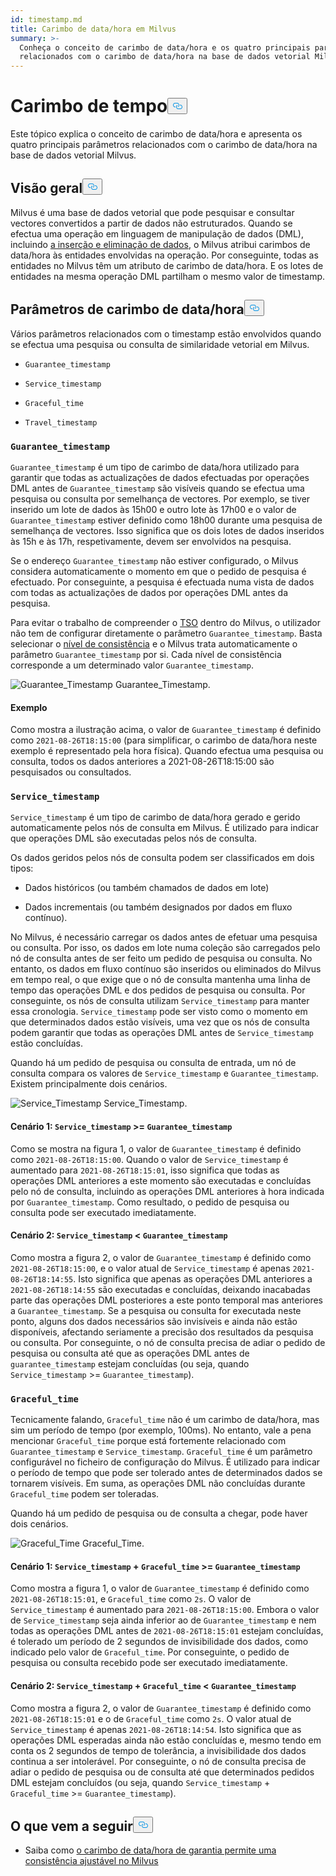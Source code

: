 ```yaml
---
id: timestamp.md
title: Carimbo de data/hora em Milvus
summary: >-
  Conheça o conceito de carimbo de data/hora e os quatro principais parâmetros
  relacionados com o carimbo de data/hora na base de dados vetorial Milvus.
---
```


<h1 id="Timestamp" class="common-anchor-header">Carimbo de tempo<button data-href="#Timestamp" class="anchor-icon" translate="no">
      <svg translate="no"
        aria-hidden="true"
        focusable="false"
        height="20"
        version="1.1"
        viewBox="0 0 16 16"
        width="16"
      >
        <path
          fill="#0092E4"
          fill-rule="evenodd"
          d="M4 9h1v1H4c-1.5 0-3-1.69-3-3.5S2.55 3 4 3h4c1.45 0 3 1.69 3 3.5 0 1.41-.91 2.72-2 3.25V8.59c.58-.45 1-1.27 1-2.09C10 5.22 8.98 4 8 4H4c-.98 0-2 1.22-2 2.5S3 9 4 9zm9-3h-1v1h1c1 0 2 1.22 2 2.5S13.98 12 13 12H9c-.98 0-2-1.22-2-2.5 0-.83.42-1.64 1-2.09V6.25c-1.09.53-2 1.84-2 3.25C6 11.31 7.55 13 9 13h4c1.45 0 3-1.69 3-3.5S14.5 6 13 6z"
        ></path>
      </svg>
    </button></h1><p>Este tópico explica o conceito de carimbo de data/hora e apresenta os quatro principais parâmetros relacionados com o carimbo de data/hora na base de dados vetorial Milvus.</p>
<h2 id="Overview" class="common-anchor-header">Visão geral<button data-href="#Overview" class="anchor-icon" translate="no">
      <svg translate="no"
        aria-hidden="true"
        focusable="false"
        height="20"
        version="1.1"
        viewBox="0 0 16 16"
        width="16"
      >
        <path
          fill="#0092E4"
          fill-rule="evenodd"
          d="M4 9h1v1H4c-1.5 0-3-1.69-3-3.5S2.55 3 4 3h4c1.45 0 3 1.69 3 3.5 0 1.41-.91 2.72-2 3.25V8.59c.58-.45 1-1.27 1-2.09C10 5.22 8.98 4 8 4H4c-.98 0-2 1.22-2 2.5S3 9 4 9zm9-3h-1v1h1c1 0 2 1.22 2 2.5S13.98 12 13 12H9c-.98 0-2-1.22-2-2.5 0-.83.42-1.64 1-2.09V6.25c-1.09.53-2 1.84-2 3.25C6 11.31 7.55 13 9 13h4c1.45 0 3-1.69 3-3.5S14.5 6 13 6z"
        ></path>
      </svg>
    </button></h2><p>Milvus é uma base de dados vetorial que pode pesquisar e consultar vectores convertidos a partir de dados não estruturados. Quando se efectua uma operação em linguagem de manipulação de dados (DML), incluindo <a href="https://milvus.io/docs/v2.1.x/data_processing.md">a inserção e eliminação de dados</a>, o Milvus atribui carimbos de data/hora às entidades envolvidas na operação. Por conseguinte, todas as entidades no Milvus têm um atributo de carimbo de data/hora. E os lotes de entidades na mesma operação DML partilham o mesmo valor de timestamp.</p>
<h2 id="Timestamp-parameters" class="common-anchor-header">Parâmetros de carimbo de data/hora<button data-href="#Timestamp-parameters" class="anchor-icon" translate="no">
      <svg translate="no"
        aria-hidden="true"
        focusable="false"
        height="20"
        version="1.1"
        viewBox="0 0 16 16"
        width="16"
      >
        <path
          fill="#0092E4"
          fill-rule="evenodd"
          d="M4 9h1v1H4c-1.5 0-3-1.69-3-3.5S2.55 3 4 3h4c1.45 0 3 1.69 3 3.5 0 1.41-.91 2.72-2 3.25V8.59c.58-.45 1-1.27 1-2.09C10 5.22 8.98 4 8 4H4c-.98 0-2 1.22-2 2.5S3 9 4 9zm9-3h-1v1h1c1 0 2 1.22 2 2.5S13.98 12 13 12H9c-.98 0-2-1.22-2-2.5 0-.83.42-1.64 1-2.09V6.25c-1.09.53-2 1.84-2 3.25C6 11.31 7.55 13 9 13h4c1.45 0 3-1.69 3-3.5S14.5 6 13 6z"
        ></path>
      </svg>
    </button></h2><p>Vários parâmetros relacionados com o timestamp estão envolvidos quando se efectua uma pesquisa ou consulta de similaridade vetorial em Milvus.</p>
<ul>
<li><p><code translate="no">Guarantee_timestamp</code></p></li>
<li><p><code translate="no">Service_timestamp</code></p></li>
<li><p><code translate="no">Graceful_time</code></p></li>
<li><p><code translate="no">Travel_timestamp</code></p></li>
</ul>
<h3 id="Guaranteetimestamp" class="common-anchor-header"><code translate="no">Guarantee_timestamp</code></h3><p><code translate="no">Guarantee_timestamp</code> é um tipo de carimbo de data/hora utilizado para garantir que todas as actualizações de dados efectuadas por operações DML antes de <code translate="no">Guarantee_timestamp</code> são visíveis quando se efectua uma pesquisa ou consulta por semelhança de vectores. Por exemplo, se tiver inserido um lote de dados às 15h00 e outro lote às 17h00 e o valor de <code translate="no">Guarantee_timestamp</code> estiver definido como 18h00 durante uma pesquisa de semelhança de vectores. Isso significa que os dois lotes de dados inseridos às 15h e às 17h, respetivamente, devem ser envolvidos na pesquisa.</p>
<p>Se o endereço <code translate="no">Guarantee_timestamp</code> não estiver configurado, o Milvus considera automaticamente o momento em que o pedido de pesquisa é efectuado. Por conseguinte, a pesquisa é efectuada numa vista de dados com todas as actualizações de dados por operações DML antes da pesquisa.</p>
<p>Para evitar o trabalho de compreender o <a href="https://github.com/milvus-io/milvus/blob/master/docs/design_docs/20211214-milvus_hybrid_ts.md">TSO</a> dentro do Milvus, o utilizador não tem de configurar diretamente o parâmetro <code translate="no">Guarantee_timestamp</code>. Basta selecionar o <a href="https://milvus.io/docs/v2.1.x/consistency.md">nível de consistência</a> e o Milvus trata automaticamente o parâmetro <code translate="no">Guarantee_timestamp</code> por si. Cada nível de consistência corresponde a um determinado valor <code translate="no">Guarantee_timestamp</code>.</p>
<p>
  
   <span class="img-wrapper"> <img translate="no" src="/docs/v2.5.x/assets/Guarantee_Timestamp.png" alt="Guarantee_Timestamp" class="doc-image" id="guarantee_timestamp" />
   </span> <span class="img-wrapper"> <span>Guarantee_Timestamp</span>. </span></p>
<h4 id="Example" class="common-anchor-header">Exemplo</h4><p>Como mostra a ilustração acima, o valor de <code translate="no">Guarantee_timestamp</code> é definido como <code translate="no">2021-08-26T18:15:00</code> (para simplificar, o carimbo de data/hora neste exemplo é representado pela hora física). Quando efectua uma pesquisa ou consulta, todos os dados anteriores a 2021-08-26T18:15:00 são pesquisados ou consultados.</p>
<h3 id="Servicetimestamp" class="common-anchor-header"><code translate="no">Service_timestamp</code></h3><p><code translate="no">Service_timestamp</code> é um tipo de carimbo de data/hora gerado e gerido automaticamente pelos nós de consulta em Milvus. É utilizado para indicar que operações DML são executadas pelos nós de consulta.</p>
<p>Os dados geridos pelos nós de consulta podem ser classificados em dois tipos:</p>
<ul>
<li><p>Dados históricos (ou também chamados de dados em lote)</p></li>
<li><p>Dados incrementais (ou também designados por dados em fluxo contínuo).</p></li>
</ul>
<p>No Milvus, é necessário carregar os dados antes de efetuar uma pesquisa ou consulta. Por isso, os dados em lote numa coleção são carregados pelo nó de consulta antes de ser feito um pedido de pesquisa ou consulta. No entanto, os dados em fluxo contínuo são inseridos ou eliminados do Milvus em tempo real, o que exige que o nó de consulta mantenha uma linha de tempo das operações DML e dos pedidos de pesquisa ou consulta. Por conseguinte, os nós de consulta utilizam <code translate="no">Service_timestamp</code> para manter essa cronologia. <code translate="no">Service_timestamp</code> pode ser visto como o momento em que determinados dados estão visíveis, uma vez que os nós de consulta podem garantir que todas as operações DML antes de <code translate="no">Service_timestamp</code> estão concluídas.</p>
<p>Quando há um pedido de pesquisa ou consulta de entrada, um nó de consulta compara os valores de <code translate="no">Service_timestamp</code> e <code translate="no">Guarantee_timestamp</code>. Existem principalmente dois cenários.</p>
<p>
  
   <span class="img-wrapper"> <img translate="no" src="/docs/v2.5.x/assets/Service_Timestamp.png" alt="Service_Timestamp" class="doc-image" id="service_timestamp" />
   </span> <span class="img-wrapper"> <span>Service_Timestamp</span>. </span></p>
<h4 id="Scenario-1-Servicetimestamp--Guaranteetimestamp" class="common-anchor-header">Cenário 1: <code translate="no">Service_timestamp</code> &gt;= <code translate="no">Guarantee_timestamp</code></h4><p>Como se mostra na figura 1, o valor de <code translate="no">Guarantee_timestamp</code> é definido como <code translate="no">2021-08-26T18:15:00</code>. Quando o valor de <code translate="no">Service_timestamp</code> é aumentado para <code translate="no">2021-08-26T18:15:01</code>, isso significa que todas as operações DML anteriores a este momento são executadas e concluídas pelo nó de consulta, incluindo as operações DML anteriores à hora indicada por <code translate="no">Guarantee_timestamp</code>. Como resultado, o pedido de pesquisa ou consulta pode ser executado imediatamente.</p>
<h4 id="Scenario-2-Servicetimestamp--Guaranteetimestamp" class="common-anchor-header">Cenário 2: <code translate="no">Service_timestamp</code> &lt; <code translate="no">Guarantee_timestamp</code></h4><p>Como mostra a figura 2, o valor de <code translate="no">Guarantee_timestamp</code> é definido como <code translate="no">2021-08-26T18:15:00</code>, e o valor atual de <code translate="no">Service_timestamp</code> é apenas <code translate="no">2021-08-26T18:14:55</code>. Isto significa que apenas as operações DML anteriores a <code translate="no">2021-08-26T18:14:55</code> são executadas e concluídas, deixando inacabadas parte das operações DML posteriores a este ponto temporal mas anteriores a <code translate="no">Guarantee_timestamp</code>. Se a pesquisa ou consulta for executada neste ponto, alguns dos dados necessários são invisíveis e ainda não estão disponíveis, afectando seriamente a precisão dos resultados da pesquisa ou consulta. Por conseguinte, o nó de consulta precisa de adiar o pedido de pesquisa ou consulta até que as operações DML antes de <code translate="no">guarantee_timestamp</code> estejam concluídas (ou seja, quando <code translate="no">Service_timestamp</code> &gt;= <code translate="no">Guarantee_timestamp</code>).</p>
<h3 id="Gracefultime" class="common-anchor-header"><code translate="no">Graceful_time</code></h3><p>Tecnicamente falando, <code translate="no">Graceful_time</code> não é um carimbo de data/hora, mas sim um período de tempo (por exemplo, 100ms). No entanto, vale a pena mencionar <code translate="no">Graceful_time</code> porque está fortemente relacionado com <code translate="no">Guarantee_timestamp</code> e <code translate="no">Service_timestamp</code>. <code translate="no">Graceful_time</code> é um parâmetro configurável no ficheiro de configuração do Milvus. É utilizado para indicar o período de tempo que pode ser tolerado antes de determinados dados se tornarem visíveis. Em suma, as operações DML não concluídas durante <code translate="no">Graceful_time</code> podem ser toleradas.</p>
<p>Quando há um pedido de pesquisa ou de consulta a chegar, pode haver dois cenários.</p>
<p>
  
   <span class="img-wrapper"> <img translate="no" src="/docs/v2.5.x/assets/Graceful_Time.png" alt="Graceful_Time" class="doc-image" id="graceful_time" />
   </span> <span class="img-wrapper"> <span>Graceful_Time</span>. </span></p>
<h4 id="Scenario-1-Servicetimestamp--+--Gracefultime--Guaranteetimestamp" class="common-anchor-header">Cenário 1: <code translate="no">Service_timestamp</code> + <code translate="no">Graceful_time</code> &gt;= <code translate="no">Guarantee_timestamp</code></h4><p>Como mostra a figura 1, o valor de <code translate="no">Guarantee_timestamp</code> é definido como <code translate="no">2021-08-26T18:15:01</code>, e <code translate="no">Graceful_time</code> como <code translate="no">2s</code>. O valor de <code translate="no">Service_timestamp</code> é aumentado para <code translate="no">2021-08-26T18:15:00</code>. Embora o valor de <code translate="no">Service_timestamp</code> seja ainda inferior ao de <code translate="no">Guarantee_timestamp</code> e nem todas as operações DML antes de <code translate="no">2021-08-26T18:15:01</code> estejam concluídas, é tolerado um período de 2 segundos de invisibilidade dos dados, como indicado pelo valor de <code translate="no">Graceful_time</code>. Por conseguinte, o pedido de pesquisa ou consulta recebido pode ser executado imediatamente.</p>
<h4 id="Scenario-2-Servicetimestamp--+--Gracefultime--Guaranteetimestamp" class="common-anchor-header">Cenário 2: <code translate="no">Service_timestamp</code> + <code translate="no">Graceful_time</code> &lt; <code translate="no">Guarantee_timestamp</code></h4><p>Como mostra a figura 2, o valor de <code translate="no">Guarantee_timestamp</code> é definido como <code translate="no">2021-08-26T18:15:01</code> e o de <code translate="no">Graceful_time</code> como <code translate="no">2s</code>. O valor atual de <code translate="no">Service_timestamp</code> é apenas <code translate="no">2021-08-26T18:14:54</code>. Isto significa que as operações DML esperadas ainda não estão concluídas e, mesmo tendo em conta os 2 segundos de tempo de tolerância, a invisibilidade dos dados continua a ser intolerável. Por conseguinte, o nó de consulta precisa de adiar o pedido de pesquisa ou de consulta até que determinados pedidos DML estejam concluídos (ou seja, quando <code translate="no">Service_timestamp</code> + <code translate="no">Graceful_time</code> &gt;= <code translate="no">Guarantee_timestamp</code>).</p>
<h2 id="Whats-next" class="common-anchor-header">O que vem a seguir<button data-href="#Whats-next" class="anchor-icon" translate="no">
      <svg translate="no"
        aria-hidden="true"
        focusable="false"
        height="20"
        version="1.1"
        viewBox="0 0 16 16"
        width="16"
      >
        <path
          fill="#0092E4"
          fill-rule="evenodd"
          d="M4 9h1v1H4c-1.5 0-3-1.69-3-3.5S2.55 3 4 3h4c1.45 0 3 1.69 3 3.5 0 1.41-.91 2.72-2 3.25V8.59c.58-.45 1-1.27 1-2.09C10 5.22 8.98 4 8 4H4c-.98 0-2 1.22-2 2.5S3 9 4 9zm9-3h-1v1h1c1 0 2 1.22 2 2.5S13.98 12 13 12H9c-.98 0-2-1.22-2-2.5 0-.83.42-1.64 1-2.09V6.25c-1.09.53-2 1.84-2 3.25C6 11.31 7.55 13 9 13h4c1.45 0 3-1.69 3-3.5S14.5 6 13 6z"
        ></path>
      </svg>
    </button></h2><ul>
<li>Saiba como <a href="/docs/pt/v2.5.x/consistency.md">o carimbo de data/hora de garantia permite uma consistência ajustável no Milvus</a></li>
</ul>
